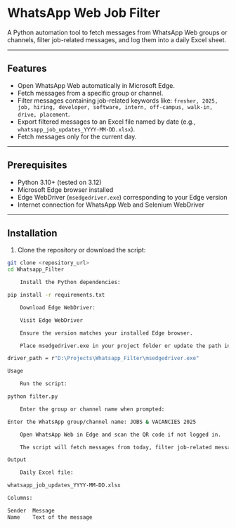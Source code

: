 # WhatsApp Web Job Filter

A Python automation tool to fetch messages from WhatsApp Web groups or channels, filter job-related messages, and log them into a daily Excel sheet.

---

## Features

- Open WhatsApp Web automatically in Microsoft Edge.
- Fetch messages from a specific group or channel.
- Filter messages containing job-related keywords like:
  `fresher, 2025, job, hiring, developer, software, intern, off-campus, walk-in, drive, placement`.
- Export filtered messages to an Excel file named by date (e.g., `whatsapp_job_updates_YYYY-MM-DD.xlsx`).
- Fetch messages only for the current day.

---

## Prerequisites

- Python 3.10+ (tested on 3.12)
- Microsoft Edge browser installed
- Edge WebDriver (`msedgedriver.exe`) corresponding to your Edge version
- Internet connection for WhatsApp Web and Selenium WebDriver

---

## Installation

1. Clone the repository or download the script:

```bash
git clone <repository_url>
cd Whatsapp_Filter

    Install the Python dependencies:

pip install -r requirements.txt

    Download Edge WebDriver:

    Visit Edge WebDriver

    Ensure the version matches your installed Edge browser.

    Place msedgedriver.exe in your project folder or update the path in filter.py:

driver_path = r"D:\Projects\Whatsapp_Filter\msedgedriver.exe"

Usage

    Run the script:

python filter.py

    Enter the group or channel name when prompted:

Enter the WhatsApp group/channel name: JOBS & VACANCIES 2025

    Open WhatsApp Web in Edge and scan the QR code if not logged in.

    The script will fetch messages from today, filter job-related messages, and save them to an Excel file.

Output

    Daily Excel file:

whatsapp_job_updates_YYYY-MM-DD.xlsx

Columns:

Sender	Message
Name	Text of the message